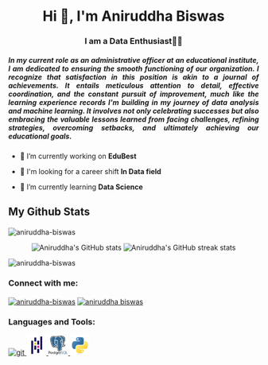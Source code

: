 <h1 align="center">Hi 👋, I'm Aniruddha Biswas</h1>
<h3 align="center">I am a Data Enthusiast👨‍💻</h3>

<h5 align="justify">In my current role as an administrative officer at an educational institute, I am dedicated to ensuring the smooth functioning of our organization. I recognize that satisfaction in this position is akin to a journal of achievements. It entails meticulous attention to detail, effective coordination, and the constant pursuit of improvement, much like the learning experience records I'm building in my journey of data analysis and machine learning. It involves not only celebrating successes but also embracing the valuable lessons learned from facing challenges, refining strategies, overcoming setbacks, and ultimately achieving our educational goals.</h5>



- 🔭 I’m currently working on **EduBest**

- 👯 I'm looking for a career shift **In Data field**

- 🌱 I’m currently learning **Data Science**





## My Github Stats



<p><img align="center" src="https://github-readme-stats.vercel.app/api/top-langs?username=aniruddha-biswas&show_icons=true&locale=en&layout=compact" alt="aniruddha-biswas" /></p>


<p align="center">
  <img src="https://github-readme-stats.vercel.app/api?username=ANIRUDDHA-BISWAS&show_icons=true&theme=shadow_blue" alt="Aniruddha's GitHub stats" />
  <img src="https://github-readme-streak-stats.herokuapp.com/?user=ANIRUDDHA-BISWAS" alt="Aniruddha's GitHub streak stats" />
</p>



<p align="left"> <img src="https://komarev.com/ghpvc/?username=aniruddha-biswas&label=Profile%20views&color=0e75b6&style=flat" alt="aniruddha-biswas" /> </p>





<h3 align="left">Connect with me:</h3>
<p align="left">
<a href="https://linkedin.com/in/aniruddha-biswas" target="blank"><img align="center" src="https://raw.githubusercontent.com/rahuldkjain/github-profile-readme-generator/master/src/images/icons/Social/linked-in-alt.svg" alt="aniruddha-biswas" height="30" width="40" /></a>
<a href="https://www.hackerrank.com/aniruddha biswas" target="blank"><img align="center" src="https://raw.githubusercontent.com/rahuldkjain/github-profile-readme-generator/master/src/images/icons/Social/hackerrank.svg" alt="aniruddha biswas" height="30" width="40" /></a>
</p>

<h3 align="left">Languages and Tools:</h3>
<p align="left"> <a href="https://git-scm.com/" target="_blank" rel="noreferrer"> <img src="https://www.vectorlogo.zone/logos/git-scm/git-scm-icon.svg" alt="git" width="40" height="40"/> </a> <a href="https://www.adobe.com/in/products/illustrator.html" target="_blank" src="https://raw.githubusercontent.com/devicons/devicon/master/icons/mysql/mysql-original-wordmark.svg" alt="mysql" width="40" height="40"/> </a> <a href="https://pandas.pydata.org/" target="_blank" rel="noreferrer"> <img src="https://raw.githubusercontent.com/devicons/devicon/2ae2a900d2f041da66e950e4d48052658d850630/icons/pandas/pandas-original.svg" alt="pandas" width="40" height="40"/> </a> <a href="https://www.photoshop.com/en" target="_blank" rel="noreferrer"> <img src="https://raw.githubusercontent.com/devicons/devicon/master/icons/postgresql/postgresql-original-wordmark.svg" alt="postgresql" width="40" height="40"/> </a> <a href="https://www.python.org" target="_blank" rel="noreferrer"> <img src="https://raw.githubusercontent.com/devicons/devicon/master/icons/python/python-original.svg" alt="python" width="40" height="40"/> </a> </p>



